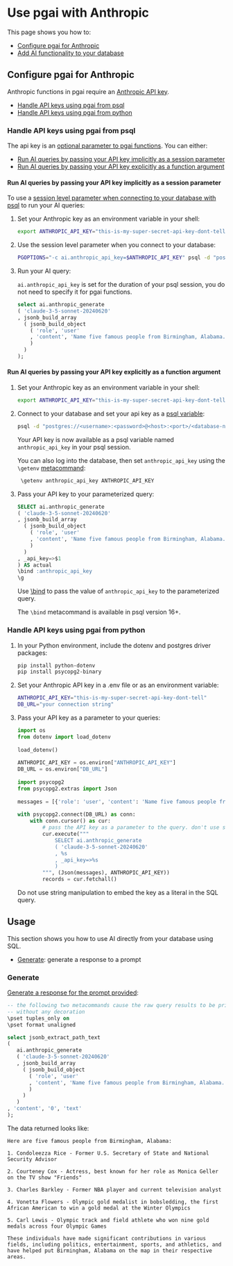 # Use pgai with Anthropic

This page shows you how to:

- [Configure pgai for Anthropic](#configure-pgai-for-anthropic)
- [Add AI functionality to your database](#usage)

## Configure pgai for Anthropic

Anthropic functions in pgai require an [Anthropic API key](https://docs.anthropic.com/en/docs/quickstart#set-your-api-key).

- [Handle API keys using pgai from psql](#handle-api-keys-using-pgai-from-psql)
- [Handle API keys using pgai from python](#handle-api-keys-using-pgai-from-python)

### Handle API keys using pgai from psql

The api key is an [optional parameter to pgai functions](https://www.postgresql.org/docs/current/sql-syntax-calling-funcs.html).
You can either:

* [Run AI queries by passing your API key implicitly as a session parameter](#run-ai-queries-by-passing-your-api-key-implicitly-as-a-session-parameter)
* [Run AI queries by passing your API key explicitly as a function argument](#run-ai-queries-by-passing-your-api-key-explicitly-as-a-function-argument)

#### Run AI queries by passing your API key implicitly as a session parameter

To use a [session level parameter when connecting to your database with psql](https://www.postgresql.org/docs/current/config-setting.html#CONFIG-SETTING-SHELL)
to run your AI queries:

1. Set your Anthropic key as an environment variable in your shell:
    ```bash
    export ANTHROPIC_API_KEY="this-is-my-super-secret-api-key-dont-tell"
    ```
1. Use the session level parameter when you connect to your database:

    ```bash
    PGOPTIONS="-c ai.anthropic_api_key=$ANTHROPIC_API_KEY" psql -d "postgres://<username>:<password>@<host>:<port>/<database-name>"
    ```

1. Run your AI query:

   `ai.anthropic_api_key` is set for the duration of your psql session, you do not need to specify it for pgai functions.

    ```sql
    select ai.anthropic_generate
    ( 'claude-3-5-sonnet-20240620'
    , jsonb_build_array
      ( jsonb_build_object
        ( 'role', 'user'
        , 'content', 'Name five famous people from Birmingham, Alabama.'
        )
      )
    );
    ```

#### Run AI queries by passing your API key explicitly as a function argument

1. Set your Anthropic key as an environment variable in your shell:
    ```bash
    export ANTHROPIC_API_KEY="this-is-my-super-secret-api-key-dont-tell"
    ```

2. Connect to your database and set your api key as a [psql variable](https://www.postgresql.org/docs/current/app-psql.html#APP-PSQL-VARIABLES):

      ```bash
      psql -d "postgres://<username>:<password>@<host>:<port>/<database-name>" -v anthropic_api_key=$ANTHROPIC_API_KEY
      ```
   Your API key is now available as a psql variable named `anthropic_api_key` in your psql session.

   You can also log into the database, then set `anthropic_api_key` using the `\getenv` [metacommand](https://www.postgresql.org/docs/current/app-psql.html#APP-PSQL-META-COMMAND-GETENV):

      ```sql
       \getenv anthropic_api_key ANTHROPIC_API_KEY
      ```

4. Pass your API key to your parameterized query:
    ```sql
    SELECT ai.anthropic_generate
    ( 'claude-3-5-sonnet-20240620'
    , jsonb_build_array
      ( jsonb_build_object
        ( 'role', 'user'
        , 'content', 'Name five famous people from Birmingham, Alabama.'
        )
      )
    , _api_key=>$1
    ) AS actual
    \bind :anthropic_api_key
    \g
    ```

   Use [\bind](https://www.postgresql.org/docs/current/app-psql.html#APP-PSQL-META-COMMAND-BIND) to pass the value of `anthropic_api_key` to the parameterized query.

   The `\bind` metacommand is available in psql version 16+.

### Handle API keys using pgai from python

1. In your Python environment, include the dotenv and postgres driver packages:

    ```bash
    pip install python-dotenv
    pip install psycopg2-binary
    ```

2. Set your Anthropic API key in a .env file or as an environment variable:
    ```bash
    ANTHROPIC_API_KEY="this-is-my-super-secret-api-key-dont-tell"
    DB_URL="your connection string"
    ```

3. Pass your API key as a parameter to your queries:

    ```python
    import os
    from dotenv import load_dotenv
        
    load_dotenv()
       
    ANTHROPIC_API_KEY = os.environ["ANTHROPIC_API_KEY"]
    DB_URL = os.environ["DB_URL"]
       
    import psycopg2
    from psycopg2.extras import Json
       
    messages = [{'role': 'user', 'content': 'Name five famous people from Birmingham, Alabama.'}]
       
    with psycopg2.connect(DB_URL) as conn:
        with conn.cursor() as cur:
            # pass the API key as a parameter to the query. don't use string manipulations
            cur.execute("""
                SELECT ai.anthropic_generate
                ( 'claude-3-5-sonnet-20240620'
                , %s
                , _api_key=>%s
                )
            """, (Json(messages), ANTHROPIC_API_KEY))
            records = cur.fetchall()
    ```

   Do not use string manipulation to embed the key as a literal in the SQL query.

## Usage

This section shows you how to use AI directly from your database using SQL.

- [Generate](#generate): generate a response to a prompt

### Generate

[Generate a response for the prompt provided](https://docs.anthropic.com/en/api/messages):

```sql
-- the following two metacommands cause the raw query results to be printed
-- without any decoration
\pset tuples_only on
\pset format unaligned

select jsonb_extract_path_text
(
   ai.anthropic_generate
   ( 'claude-3-5-sonnet-20240620'
   , jsonb_build_array
     ( jsonb_build_object
       ( 'role', 'user'
       , 'content', 'Name five famous people from Birmingham, Alabama.'
       )
     )
   )
, 'content', '0', 'text'
);
```

The data returned looks like:

```text
Here are five famous people from Birmingham, Alabama:

1. Condoleezza Rice - Former U.S. Secretary of State and National Security Advisor

2. Courteney Cox - Actress, best known for her role as Monica Geller on the TV show "Friends"

3. Charles Barkley - Former NBA player and current television analyst

4. Vonetta Flowers - Olympic gold medalist in bobsledding, the first African American to win a gold medal at the Winter Olympics

5. Carl Lewis - Olympic track and field athlete who won nine gold medals across four Olympic Games

These individuals have made significant contributions in various fields, including politics, entertainment, sports, and athletics, and have helped put Birmingham, Alabama on the map in their respective areas.
```
